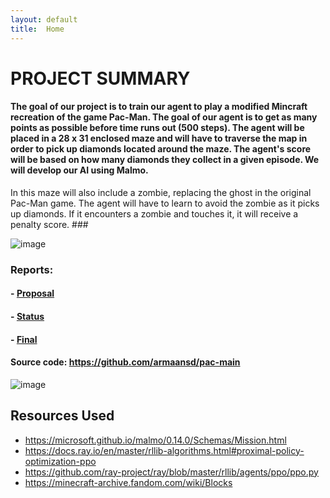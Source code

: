 ```yaml
---
layout: default
title:  Home
---
```


# PROJECT SUMMARY

#### The goal of our project is to train our agent to play a modified Mincraft recreation of the game Pac-Man. The goal of our agent is to get as many points as possible before time runs out (500 steps). The agent will be placed in a 28 x 31 enclosed maze and will have to traverse the map in order to pick up diamonds located around the maze. The agent's score will be based on how many diamonds they collect in a given episode. We will develop our AI using Malmo. 

In this maze will also include a zombie, replacing the ghost in the original Pac-Man game. The agent will have to learn to avoid the zombie as it picks up diamonds. If it encounters a zombie and touches it, it will receive a penalty score. ###

![image](https://user-images.githubusercontent.com/75513952/142333894-bb3948dc-c27e-4b5d-9723-6c287426d49d.png)


### Reports:

#### - [Proposal](proposal.html)
#### - [Status](status.html)
#### - [Final](final.html)

#### Source code: <https://github.com/armaansd/pac-main>


![image](https://user-images.githubusercontent.com/75513952/138030559-b204cd0b-ddb9-435c-b90d-8a80f92217f0.png)

[quickref]: https://github.com/mundimark/quickrefs/blob/master/HTML.md







## Resources Used 

- <https://microsoft.github.io/malmo/0.14.0/Schemas/Mission.html>
- <https://docs.ray.io/en/master/rllib-algorithms.html#proximal-policy-optimization-ppo>   
- <https://github.com/ray-project/ray/blob/master/rllib/agents/ppo/ppo.py>    
- <https://minecraft-archive.fandom.com/wiki/Blocks>

